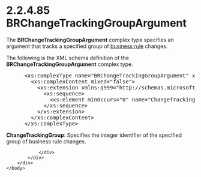 <html dir="LTR" xmlns:mshelp="http://msdn.microsoft.com/mshelp" xmlns:ddue="http://ddue.schemas.microsoft.com/authoring/2003/5" xmlns:xlink="http://www.w3.org/1999/xlink" xmlns:tool="http://www.microsoft.com/tooltip">
    <head>
        <meta http-equiv="Content-Type" content="text/html; CHARSET=utf-8"></meta>
        <meta name="save" content="history"></meta>
        <title>2.2.4.85 BRChangeTrackingGroupArgument</title>
        <xml>
            <mshelp:toctitle title="2.2.4.85 BRChangeTrackingGroupArgument"></mshelp:toctitle>
            <mshelp:rltitle title="[MS-SSMDSWS-15]: BRChangeTrackingGroupArgument"></mshelp:rltitle>
            <mshelp:keyword index="A" term="eb348ce0-3cb0-4a17-b8c6-2f0865399107"></mshelp:keyword>
            <mshelp:attr name="DCSext.ContentType" value="open specification"></mshelp:attr>
            <mshelp:attr name="AssetID" value="eb348ce0-3cb0-4a17-b8c6-2f0865399107"></mshelp:attr>
            <mshelp:attr name="TopicType" value="kbRef"></mshelp:attr>
            <mshelp:attr name="DCSext.Title" value="[MS-SSMDSWS-15]: BRChangeTrackingGroupArgument" />
        </xml>
    </head>
    <body>
        <div id="header">
            <h1 class="heading">2.2.4.85 BRChangeTrackingGroupArgument</h1>
        </div>
        <div id="mainSection">
            <div id="mainBody">
                <div id="allHistory" class="saveHistory"></div>
                <div id="sectionSection0" class="section" name="collapseableSection">
                    

<p>The <b>BRChangeTrackingGroupArgument</b> complex type
specifies an argument that tracks a specified group of <a href="ad350219-f30b-4bac-99e5-6477986f9a7a.md#gt_b677f217-1682-44fc-9507-ca91e09123ef">business rule</a> changes.</p>

<p>The following is the XML schema definition of the <b>BRChangeTrackingGroupArgument</b>
complex type.</p>

<dl>
<dd>
<div><pre> &lt;xs:complexType name=&quot;BRChangeTrackingGroupArgument&quot; xmlns:xs=&quot;http://www.w3.org/2001/XMLSchema&quot;&gt;
   &lt;xs:complexContent mixed=&quot;false&quot;&gt;
     &lt;xs:extension xmlns:q999=&quot;http://schemas.microsoft.com/sqlserver/masterdataservices/2009/09&quot; base=&quot;q999:BRArgument&quot;&gt;
       &lt;xs:sequence&gt;
         &lt;xs:element minOccurs=&quot;0&quot; name=&quot;ChangeTrackingGroup&quot; type=&quot;xs:int&quot; /&gt;
       &lt;/xs:sequence&gt;
     &lt;/xs:extension&gt;
   &lt;/xs:complexContent&gt;
 &lt;/xs:complexType&gt;
</pre></div>
</dd></dl>

<p><b>ChangeTrackingGroup</b>: Specifies the integer
identifier of the specified group of business rule changes.</p>


                </div>
            </div>
        </div>
    </body>
</html>